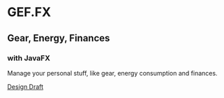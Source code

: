 # GEF.FX

## Gear, Energy, Finances

### with JavaFX

Manage your personal stuff, like gear, energy consumption and finances.

[Design Draft](beooo79.github.com/GEF.FX/src/main/resources/design.png)
